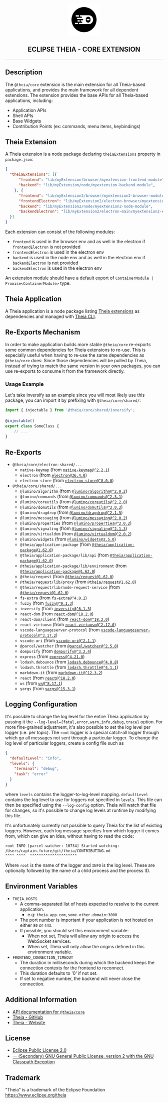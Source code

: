 <div align='center'>

<br />

<img src='https://raw.githubusercontent.com/eclipse-theia/theia/master/logo/theia.svg?sanitize=true' alt='theia-ext-logo' width='100px' />

<h2>ECLIPSE THEIA - CORE EXTENSION</h2>

<hr />

</div>

## Description

The `@theia/core` extension is the main extension for all Theia-based applications, and provides the main framework for all dependent extensions.
The extension provides the base APIs for all Theia-based applications, including:

- Application APIs
- Shell APIs
- Base Widgets
- Contribution Points (ex: commands, menu items, keybindings)

## Theia Extension

A Theia extension is a node package declaring `theiaExtensions` property in `package.json`:

```json
{
  "theiaExtensions": [{
      "frontend": "lib/myExtension/browser/myextension-frontend-module",
      "backend": "lib/myExtension/node/myextension-backend-module",
    }, {
      "frontend": "lib/myExtension2/browser/myextension2-browser-module",
      "frontendElectron": "lib/myExtension2/electron-browser/myextension2-electron-browser-module",
      "backend": "lib/myExtension2/node/myextension2-node-module",
      "backendElectron": "lib/myExtension2/electron-main/myextension2-electron-main-module"
  }]
}
```

Each extension can consist of the following modules:

- `frontend` is used in the browser env and as well in the electron if `frontendElectron` is not provided
- `frontendElectron` is used in the electron env
- `backend` is used in the node env and as well in the electron env if `backendElectron` is not provided
- `backendElectron` is used in the electron env

An extension module should have a default export of `ContainerModule | Promise<ContainerModule>` type.

## Theia Application

A Theia application is a node package listing [Theia extensions](#theia-extension) as dependencies and managed with [Theia CLI](../../dev-packages/cli/README.md).

## Re-Exports Mechanism

In order to make application builds more stable `@theia/core` re-exports some common dependencies for Theia extensions to re-use. This is especially useful when having to re-use the same dependencies as `@theia/core` does: Since those dependencies will be pulled by Theia, instead of trying to match the same version in your own packages, you can use re-exports to consume it from the framework directly.

### Usage Example

Let's take inversify as an example since you will most likely use this package, you can import it by prefixing with `@theia/core/shared/`:

```ts
import { injectable } from '@theia/core/shared/inversify';

@injectable()
export class SomeClass {
    // ...
}
```

## Re-Exports

- `@theia/core/electron-shared/...`
  - `native-keymap` (from [`native-keymap@^2.2.1`](https://www.npmjs.com/package/native-keymap))
  - `electron` (from [`electron@36.4.0`](https://www.npmjs.com/package/electron/v/36.4.0))
  - `electron-store` (from [`electron-store@^8.0.0`](https://www.npmjs.com/package/electron-store))
- `@theia/core/shared/...`
  - `@lumino/algorithm` (from [`@lumino/algorithm@^2.0.2`](https://www.npmjs.com/package/@lumino/algorithm))
  - `@lumino/commands` (from [`@lumino/commands@^2.3.1`](https://www.npmjs.com/package/@lumino/commands))
  - `@lumino/coreutils` (from [`@lumino/coreutils@^2.2.0`](https://www.npmjs.com/package/@lumino/coreutils))
  - `@lumino/domutils` (from [`@lumino/domutils@^2.0.2`](https://www.npmjs.com/package/@lumino/domutils))
  - `@lumino/dragdrop` (from [`@lumino/dragdrop@^2.1.5`](https://www.npmjs.com/package/@lumino/dragdrop))
  - `@lumino/messaging` (from [`@lumino/messaging@^2.0.2`](https://www.npmjs.com/package/@lumino/messaging))
  - `@lumino/properties` (from [`@lumino/properties@^2.0.2`](https://www.npmjs.com/package/@lumino/properties))
  - `@lumino/signaling` (from [`@lumino/signaling@^2.1.3`](https://www.npmjs.com/package/@lumino/signaling))
  - `@lumino/virtualdom` (from [`@lumino/virtualdom@^2.0.2`](https://www.npmjs.com/package/@lumino/virtualdom))
  - `@lumino/widgets` (from [`@lumino/widgets@2.5.0`](https://www.npmjs.com/package/@lumino/widgets/v/2.5.0))
  - `@theia/application-package` (from [`@theia/application-package@1.62.0`](https://www.npmjs.com/package/@theia/application-package/v/1.62.0))
  - `@theia/application-package/lib/api` (from [`@theia/application-package@1.62.0`](https://www.npmjs.com/package/@theia/application-package/v/1.62.0))
  - `@theia/application-package/lib/environment` (from [`@theia/application-package@1.62.0`](https://www.npmjs.com/package/@theia/application-package/v/1.62.0))
  - `@theia/request` (from [`@theia/request@1.62.0`](https://www.npmjs.com/package/@theia/request/v/1.62.0))
  - `@theia/request/lib/proxy` (from [`@theia/request@1.62.0`](https://www.npmjs.com/package/@theia/request/v/1.62.0))
  - `@theia/request/lib/node-request-service` (from [`@theia/request@1.62.0`](https://www.npmjs.com/package/@theia/request/v/1.62.0))
  - `fs-extra` (from [`fs-extra@^4.0.2`](https://www.npmjs.com/package/fs-extra))
  - `fuzzy` (from [`fuzzy@^0.1.3`](https://www.npmjs.com/package/fuzzy))
  - `inversify` (from [`inversify@^6.1.3`](https://www.npmjs.com/package/inversify))
  - `react-dom` (from [`react-dom@^18.2.0`](https://www.npmjs.com/package/react-dom))
  - `react-dom/client` (from [`react-dom@^18.2.0`](https://www.npmjs.com/package/react-dom))
  - `react-virtuoso` (from [`react-virtuoso@^2.17.0`](https://www.npmjs.com/package/react-virtuoso))
  - `vscode-languageserver-protocol` (from [`vscode-languageserver-protocol@^3.17.2`](https://www.npmjs.com/package/vscode-languageserver-protocol))
  - `vscode-uri` (from [`vscode-uri@^2.1.1`](https://www.npmjs.com/package/vscode-uri))
  - `@parcel/watcher` (from [`@parcel/watcher@^2.5.0`](https://www.npmjs.com/package/@parcel/watcher))
  - `dompurify` (from [`dompurify@^3.2.4`](https://www.npmjs.com/package/dompurify))
  - `express` (from [`express@^4.21.0`](https://www.npmjs.com/package/express))
  - `lodash.debounce` (from [`lodash.debounce@^4.0.8`](https://www.npmjs.com/package/lodash.debounce))
  - `lodash.throttle` (from [`lodash.throttle@^4.1.1`](https://www.npmjs.com/package/lodash.throttle))
  - `markdown-it` (from [`markdown-it@^12.3.2`](https://www.npmjs.com/package/markdown-it))
  - `react` (from [`react@^18.2.0`](https://www.npmjs.com/package/react))
  - `ws` (from [`ws@^8.17.1`](https://www.npmjs.com/package/ws))
  - `yargs` (from [`yargs@^15.3.1`](https://www.npmjs.com/package/yargs))

## Logging Configuration

It's possible to change the log level for the entire Theia application by
passing it the `--log-level={fatal,error,warn,info,debug,trace}` option.  For
more fine-grained adjustment, it's also possible to set the log level per
logger (i.e. per topic).  The `root` logger is a special catch-all logger
through which go all messages not sent through a particular logger.  To change
the log level of particular loggers, create a config file such as

```json
{
  "defaultLevel": "info",
  "levels": {
    "terminal": "debug",
    "task": "error"
  }
}
```

where `levels` contains the logger-to-log-level mapping.  `defaultLevel`
contains the log level to use for loggers not specified in `levels`.  This file
can then be specified using the `--log-config` option.  Theia will watch that
file for changes, so it's possible to change log levels at runtime by
modifying this file.

It's unfortunately currently not possible to query Theia for the list of
existing loggers.  However, each log message specifies from which logger it
comes from, which can give an idea, without having to read the code:

```
root INFO [parcel-watcher: 10734] Started watching: /Users/captain.future/git/theia/CONTRIBUTING.md
^^^^ ^^^^  ^^^^^^^^^^^^^^^^^^^^^
```

Where `root` is the name of the logger and `INFO` is the log level. These are optionally followed by the name of a child process and the process ID.

## Environment Variables

- `THEIA_HOSTS`
  - A comma-separated list of hosts expected to resolve to the current application.
    - e.g: `theia.app.com,some.other.domain:3000`
  - The port number is important if your application is not hosted on either `80` or `443`.
  - If possible, you should set this environment variable:
    - When not set, Theia will allow any origin to access the WebSocket services.
    - When set, Theia will only allow the origins defined in this environment variable.
- `FRONTEND_CONNECTION_TIMEOUT`
  - The duration in milliseconds during which the backend keeps the connection contexts for the frontend to reconnect.
  - This duration defaults to '0' if not set.
  - If set to negative number, the backend will never close the connection.

## Additional Information

- [API documentation for `@theia/core`](https://eclipse-theia.github.io/theia/docs/next/modules/core.html)
- [Theia - GitHub](https://github.com/eclipse-theia/theia)
- [Theia - Website](https://theia-ide.org/)

## License

- [Eclipse Public License 2.0](http://www.eclipse.org/legal/epl-2.0/)
- [一 (Secondary) GNU General Public License, version 2 with the GNU Classpath Exception](https://projects.eclipse.org/license/secondary-gpl-2.0-cp)

## Trademark

"Theia" is a trademark of the Eclipse Foundation
<https://www.eclipse.org/theia>
